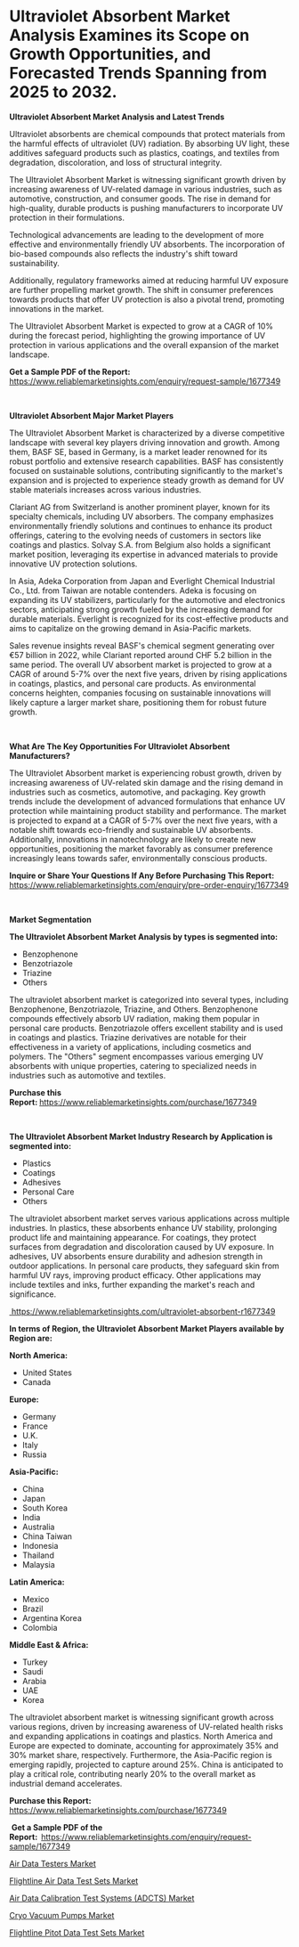 <p><h1>Ultraviolet Absorbent Market Analysis Examines its Scope on Growth Opportunities, and Forecasted Trends Spanning from 2025 to 2032.</h1></p><p><strong>Ultraviolet Absorbent Market Analysis and Latest Trends</strong></p>
<p><p>Ultraviolet absorbents are chemical compounds that protect materials from the harmful effects of ultraviolet (UV) radiation. By absorbing UV light, these additives safeguard products such as plastics, coatings, and textiles from degradation, discoloration, and loss of structural integrity. </p><p>The Ultraviolet Absorbent Market is witnessing significant growth driven by increasing awareness of UV-related damage in various industries, such as automotive, construction, and consumer goods. The rise in demand for high-quality, durable products is pushing manufacturers to incorporate UV protection in their formulations. </p><p>Technological advancements are leading to the development of more effective and environmentally friendly UV absorbents. The incorporation of bio-based compounds also reflects the industry's shift toward sustainability. </p><p>Additionally, regulatory frameworks aimed at reducing harmful UV exposure are further propelling market growth. The shift in consumer preferences towards products that offer UV protection is also a pivotal trend, promoting innovations in the market.</p><p>The Ultraviolet Absorbent Market is expected to grow at a CAGR of 10% during the forecast period, highlighting the growing importance of UV protection in various applications and the overall expansion of the market landscape.</p></p>
<p><strong>Get a Sample PDF of the Report:&nbsp;</strong> <a href="https://www.reliablemarketinsights.com/enquiry/request-sample/1677349?utm_campaign=2956&utm_medium=2&utm_source=Github&utm_content=ia&utm_term=02042025&utm_id=ultraviolet-absorbent">https://www.reliablemarketinsights.com/enquiry/request-sample/1677349</a></p>
<p>&nbsp;</p>
<p><strong>Ultraviolet Absorbent Major Market Players</strong></p>
<p><p>The Ultraviolet Absorbent Market is characterized by a diverse competitive landscape with several key players driving innovation and growth. Among them, BASF SE, based in Germany, is a market leader renowned for its robust portfolio and extensive research capabilities. BASF has consistently focused on sustainable solutions, contributing significantly to the market's expansion and is projected to experience steady growth as demand for UV stable materials increases across various industries.</p><p>Clariant AG from Switzerland is another prominent player, known for its specialty chemicals, including UV absorbers. The company emphasizes environmentally friendly solutions and continues to enhance its product offerings, catering to the evolving needs of customers in sectors like coatings and plastics. Solvay S.A. from Belgium also holds a significant market position, leveraging its expertise in advanced materials to provide innovative UV protection solutions.</p><p>In Asia, Adeka Corporation from Japan and Everlight Chemical Industrial Co., Ltd. from Taiwan are notable contenders. Adeka is focusing on expanding its UV stabilizers, particularly for the automotive and electronics sectors, anticipating strong growth fueled by the increasing demand for durable materials. Everlight is recognized for its cost-effective products and aims to capitalize on the growing demand in Asia-Pacific markets.</p><p>Sales revenue insights reveal BASF's chemical segment generating over €57 billion in 2022, while Clariant reported around CHF 5.2 billion in the same period. The overall UV absorbent market is projected to grow at a CAGR of around 5-7% over the next five years, driven by rising applications in coatings, plastics, and personal care products. As environmental concerns heighten, companies focusing on sustainable innovations will likely capture a larger market share, positioning them for robust future growth.</p></p>
<p>&nbsp;</p>
<p><strong>What Are The Key Opportunities For Ultraviolet Absorbent Manufacturers?</strong></p>
<p><p>The Ultraviolet Absorbent market is experiencing robust growth, driven by increasing awareness of UV-related skin damage and the rising demand in industries such as cosmetics, automotive, and packaging. Key growth trends include the development of advanced formulations that enhance UV protection while maintaining product stability and performance. The market is projected to expand at a CAGR of 5-7% over the next five years, with a notable shift towards eco-friendly and sustainable UV absorbents. Additionally, innovations in nanotechnology are likely to create new opportunities, positioning the market favorably as consumer preference increasingly leans towards safer, environmentally conscious products.</p></p>
<p><strong>Inquire or Share Your Questions If Any Before Purchasing This Report:</strong> <a href="https://www.reliablemarketinsights.com/enquiry/pre-order-enquiry/1677349?utm_campaign=2956&utm_medium=2&utm_source=Github&utm_content=ia&utm_term=02042025&utm_id=ultraviolet-absorbent">https://www.reliablemarketinsights.com/enquiry/pre-order-enquiry/1677349</a></p>
<p>&nbsp;</p>
<p><strong>Market Segmentation</strong></p>
<p><strong>The Ultraviolet Absorbent Market Analysis by types is segmented into:</strong></p>
<p><ul><li>Benzophenone</li><li>Benzotriazole</li><li>Triazine</li><li>Others</li></ul></p>
<p><p>The ultraviolet absorbent market is categorized into several types, including Benzophenone, Benzotriazole, Triazine, and Others. Benzophenone compounds effectively absorb UV radiation, making them popular in personal care products. Benzotriazole offers excellent stability and is used in coatings and plastics. Triazine derivatives are notable for their effectiveness in a variety of applications, including cosmetics and polymers. The "Others" segment encompasses various emerging UV absorbents with unique properties, catering to specialized needs in industries such as automotive and textiles.</p></p>
<p><strong>Purchase this Report:&nbsp;</strong><a href="https://www.reliablemarketinsights.com/purchase/1677349?utm_campaign=2956&utm_medium=2&utm_source=Github&utm_content=ia&utm_term=02042025&utm_id=ultraviolet-absorbent">https://www.reliablemarketinsights.com/purchase/1677349</a></p>
<p>&nbsp;</p>
<p><strong>The Ultraviolet Absorbent Market Industry Research by Application is segmented into:</strong></p>
<p><ul><li>Plastics</li><li>Coatings</li><li>Adhesives</li><li>Personal Care</li><li>Others</li></ul></p>
<p><p>The ultraviolet absorbent market serves various applications across multiple industries. In plastics, these absorbents enhance UV stability, prolonging product life and maintaining appearance. For coatings, they protect surfaces from degradation and discoloration caused by UV exposure. In adhesives, UV absorbents ensure durability and adhesion strength in outdoor applications. In personal care products, they safeguard skin from harmful UV rays, improving product efficacy. Other applications may include textiles and inks, further expanding the market's reach and significance.</p></p>
<p><a href="https://www.reliablemarketinsights.com/ultraviolet-absorbent-r1677349?utm_campaign=2956&utm_medium=2&utm_source=Github&utm_content=ia&utm_term=02042025&utm_id=ultraviolet-absorbent">&nbsp;https://www.reliablemarketinsights.com/ultraviolet-absorbent-r1677349</a></p>
<p><strong>In terms of Region, the Ultraviolet Absorbent Market Players available by Region are:</strong></p>
<p>
    <p> <strong> North America: </strong>
        <ul>
            <li>United States</li>
            <li>Canada</li>
        </ul>
        </p> 
    <p> <strong> Europe: </strong>
        <ul>
            <li>Germany</li>
            <li>France</li>
            <li>U.K.</li>
            <li>Italy</li>
            <li>Russia</li>
        </ul>
        </p> 
    <p> <strong> Asia-Pacific: </strong>
        <ul>
            <li>China</li>
            <li>Japan</li>
            <li>South Korea</li>
            <li>India</li>
            <li>Australia</li>
            <li>China Taiwan</li>
            <li>Indonesia</li>
            <li>Thailand</li>
            <li>Malaysia</li>
        </ul>
        </p> 
    <p> <strong> Latin America: </strong>
        <ul>
            <li>Mexico</li>
            <li>Brazil</li>
            <li>Argentina Korea</li>
            <li>Colombia</li>
        </ul>
        </p> 
    <p> <strong> Middle East & Africa: </strong>
        <ul>
            <li>Turkey</li>
            <li>Saudi</li>
            <li>Arabia</li>
            <li>UAE</li>
            <li>Korea</li>
        </ul>
    </p>
    </p>
<p><p>The ultraviolet absorbent market is witnessing significant growth across various regions, driven by increasing awareness of UV-related health risks and expanding applications in coatings and plastics. North America and Europe are expected to dominate, accounting for approximately 35% and 30% market share, respectively. Furthermore, the Asia-Pacific region is emerging rapidly, projected to capture around 25%. China is anticipated to play a critical role, contributing nearly 20% to the overall market as industrial demand accelerates.</p></p>
<p><strong>Purchase this Report: </strong><a href="https://www.reliablemarketinsights.com/purchase/1677349?utm_campaign=2956&utm_medium=2&utm_source=Github&utm_content=ia&utm_term=02042025&utm_id=ultraviolet-absorbent">https://www.reliablemarketinsights.com/purchase/1677349</a></p>
<p>&nbsp;<strong>Get a Sample PDF of the Report:&nbsp;&nbsp;</strong><a href="https://www.reliablemarketinsights.com/enquiry/request-sample/1677349?utm_campaign=2956&utm_medium=2&utm_source=Github&utm_content=ia&utm_term=02042025&utm_id=ultraviolet-absorbent">https://www.reliablemarketinsights.com/enquiry/request-sample/1677349</a></p>
<p><strong></strong></p>
<p><p><a href="https://www.linkedin.com/pulse/projected-growth-air-data-testers-market-anticipating-o91xc?utm_campaign=2956&utm_medium=2&utm_source=Github&utm_content=ia&utm_term=02042025&utm_id=ultraviolet-absorbent">Air Data Testers Market</a></p><p><a href="https://www.linkedin.com/pulse/flightline-air-data-test-sets-market-report-2025-2032-rmm2c?utm_campaign=2956&utm_medium=2&utm_source=Github&utm_content=ia&utm_term=02042025&utm_id=ultraviolet-absorbent">Flightline Air Data Test Sets Market</a></p><p><a href="https://www.linkedin.com/pulse/global-air-data-calibration-test-systems-adcts-market-sector2025-jnk4c?utm_campaign=2956&utm_medium=2&utm_source=Github&utm_content=ia&utm_term=02042025&utm_id=ultraviolet-absorbent">Air Data Calibration Test Systems (ADCTS) Market</a></p><p><a href="https://www.linkedin.com/pulse/future-outlook-cryo-vacuum-pumps-market-20252032-anticipated-vby4c?utm_campaign=2956&utm_medium=2&utm_source=Github&utm_content=ia&utm_term=02042025&utm_id=ultraviolet-absorbent">Cryo Vacuum Pumps Market</a></p><p><a href="https://www.linkedin.com/pulse/flightline-pitot-data-test-sets-market-size-demand-supply-situation-dk6kc?utm_campaign=2956&utm_medium=2&utm_source=Github&utm_content=ia&utm_term=02042025&utm_id=ultraviolet-absorbent">Flightline Pitot Data Test Sets Market</a></p></p>